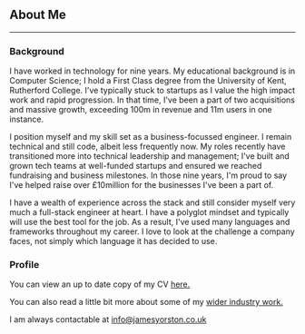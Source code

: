 ## About Me

---

### Background

I have worked in technology for nine years. My educational background is in Computer Science; I hold a First Class degree 
from the University of Kent, Rutherford College. I've typically stuck to startups as I value the high impact work and rapid progression. In that time, I've been a part of two acquisitions and massive growth, exceeding 100m in revenue and 11m users in one instance. 

I position myself and my skill set as a business-focussed engineer. I remain technical and still code, albeit less frequently now. My roles recently have transitioned more into technical leadership and management; I've built and grown tech teams at well-funded startups and ensured we reached fundraising and business milestones. In those nine years, I'm proud to say I've helped raise over £10million for the businesses I've been a part of.

I have a wealth of experience across the stack and still consider myself very much a full-stack engineer at heart. I have a polyglot mindset and typically will use the best tool for the job. As a result, I've used many languages and frameworks throughout my career. I love to look at the challenge a company faces, not simply which language it has decided to use. 

### Profile

You can view an up to date copy of my CV [here.](https://drive.google.com/file/d/10zmlqV3Dau4m7nJHLZ7DT4yD8HV09RkK/view?usp=sharing)

You can also read a little bit more about some of my [wider industry work.](https://jamesyorston.co.uk/projects)

I am always contactable at info@jamesyorston.co.uk
